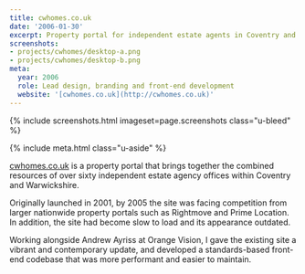```yaml
---
title: cwhomes.co.uk
date: '2006-01-30'
excerpt: Property portal for independent estate agents in Coventry and Warwickshire
screenshots:
- projects/cwhomes/desktop-a.png
- projects/cwhomes/desktop-b.png
meta:
  year: 2006
  role: Lead design, branding and front-end development
  website: '[cwhomes.co.uk](http://cwhomes.co.uk)'
---
```

{% include screenshots.html
  imageset=page.screenshots
  class="u-bleed"
%}

{% include meta.html
  class="u-aside"
%}

[cwhomes.co.uk][1] is a property portal that brings together the combined resources of over sixty independent estate agency offices within Coventry and Warwickshire.

Originally launched in 2001, by 2005 the site was facing competition from larger nationwide property portals such as Rightmove and Prime Location. In addition, the site had become slow to load and its appearance outdated.

Working alongside Andrew Ayriss at Orange Vision, I gave the existing site a vibrant and contemporary update, and developed a standards-based front-end codebase that was more performant and easier to maintain.

[1]: http://cwhomes.co.uk
